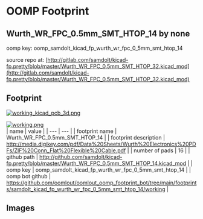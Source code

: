 # OOMP Footprint  
## Wurth_WR_FPC_0.5mm_SMT_HTOP_14  by none  
  
oomp key: oomp_samdolt_kicad_fp_wurth_wr_fpc_0_5mm_smt_htop_14  
  
source repo at: [http://gitlab.com/samdolt/kicad-fp.pretty/blob/master/Wurth_WR_FPC_0.5mm_SMT_HTOP_32.kicad_mod](http://gitlab.com/samdolt/kicad-fp.pretty/blob/master/Wurth_WR_FPC_0.5mm_SMT_HTOP_32.kicad_mod)  
## Footprint  
  
[![working_kicad_pcb_3d.png](working_kicad_pcb_3d_600.png)](working_kicad_pcb_3d.png)  
  
[![working.png](working_600.png)](working.png)  
| name | value | 
| --- | --- | 
| footprint name | Wurth_WR_FPC_0.5mm_SMT_HTOP_14 | 
| footprint description | http://media.digikey.com/pdf/Data%20Sheets/Wurth%20Electronics%20PDFs/ZIF%20Conn_Flat%20Flexible%20Cable.pdf | 
| number of pads | 16 | 
| github path | http://github.com/samdolt/kicad-fp.pretty/blob/master/Wurth_WR_FPC_0.5mm_SMT_HTOP_14.kicad_mod | 
| oomp key | oomp_samdolt_kicad_fp_wurth_wr_fpc_0_5mm_smt_htop_14 | 
| oomp bot github | https://github.com/oomlout/oomlout_oomp_footprint_bot/tree/main/footprints/samdolt_kicad_fp_wurth_wr_fpc_0_5mm_smt_htop_14/working | 
## Images  
